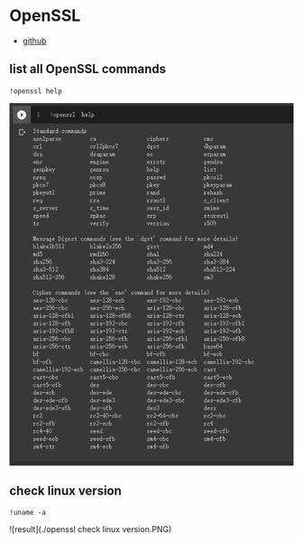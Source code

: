 # OpenSSL
- [github](https://github.com/openssl/openssl)
## list all OpenSSL commands
```
!openssl help
```
![result](./opensslCommands.PNG)
## check linux version
```
!uname -a
```
![result](./openssl check linux version.PNG)